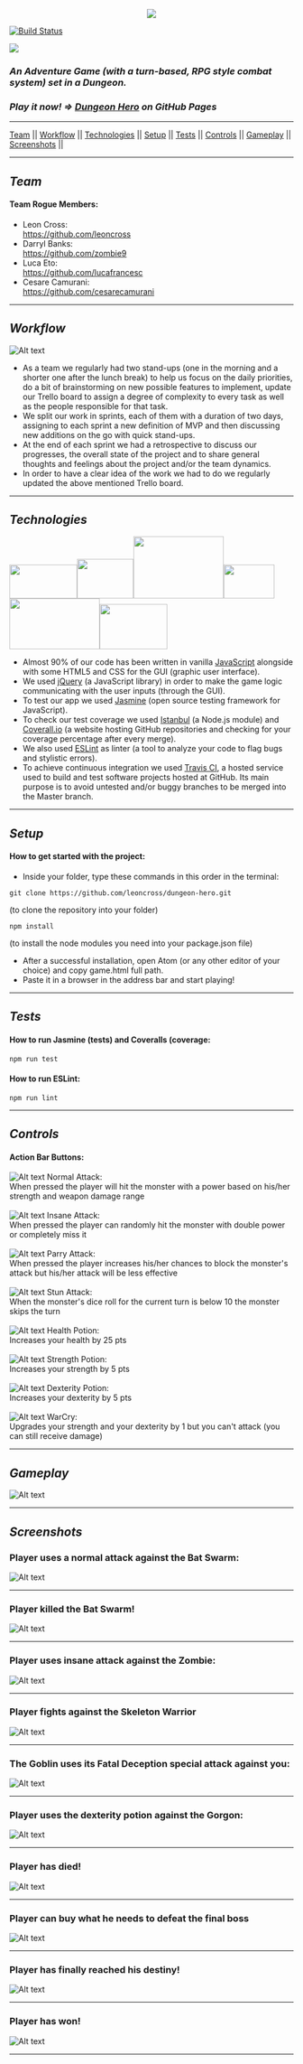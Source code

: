 <p align="center"> 
<img src="/static/images/dh-logo.png?raw=true">
</p>

[![Build Status](https://travis-ci.com/leoncross/dungeon-hero.svg?branch=master)](https://travis-ci.com/leoncross/dungeon-hero) 


<img src="https://coveralls.io/repos/github/leoncross/dungeon-hero/badge.svg?branch=master&kill_cache=1" />



### *An Adventure Game (with a turn-based, RPG style combat system) set in a Dungeon.*

### *Play it now! => <a href="https://leoncross.github.io/dungeon-hero/" target="_blank">Dungeon Hero</a> on GitHub Pages*

<!-- <br> -->

<hr>

[Team](#team) || [Workflow](#workflow) || [Technologies](#technologies) || [Setup](#setup) || [Tests](#tests) || [Controls](#controls) || [Gameplay](#gameplay) || [Screenshots](#screenshots) ||

<hr>

## *Team*
#### Team Rogue Members:

* Leon Cross:       <br><a href="https://github.com/leoncross/">https://github.com/leoncross</a>
* Darryl Banks:     <br><a href="https://github.com/zombie9">https://github.com/zombie9</a>
* Luca Eto:         <br><a href="https://github.com/lucafrancesc/">https://github.com/lucafrancesc</a>
* Cesare Camurani:  <br><a href="https://github.com/cesarecamurani/">https://github.com/cesarecamurani</a>

<hr>

## *Workflow*

![Alt text](/static/images/trello_board.png?raw=true "trello_board") <br>

* As a team we regularly had two stand-ups (one in the morning and a shorter one after the lunch break) to help us focus on the daily priorities, do a bit of brainstorming on new possible features to implement, update our Trello board to assign a degree of complexity to every task as well as the people responsible for that task.
* We split our work in sprints, each of them with a duration of two days, assigning to each sprint a new definition of MVP and then discussing new additions on the go with quick stand-ups.
* At the end of each sprint we had a retrospective to discuss our progresses, the overall state of the project and to share general thoughts and feelings about the project and/or the team dynamics.
* In order to have a clear idea of the work we had to do we regularly updated the above mentioned Trello board.

<hr>

## *Technologies*

<img src="/static/images/js.png" width="120" height="60"><img src="/static/images/jquery.png" width="100" height="70"><img src="/static/images/jasmine.png" width="160" height="110"><img src="/static/images/istanbul.png" width="90" height="60"><img src="/static/images/eslint.png" width="160" height="90"><img src="/static/images/travis 2.png" width="120" height="80">

* Almost 90% of our code has been written in vanilla <a href="https://www.javascript.com/">JavaScript</a> alongside with some HTML5 and CSS for the GUI (graphic user interface).
* We used <a href="https://jquery.com/">jQuery</a> (a JavaScript library) in order to make the game logic communicating with the user inputs (through the GUI).
* To test our app we used <a href="https://jasmine.github.io/">Jasmine</a> (open source testing framework for JavaScript).
* To check our test coverage we used <a href="https://istanbul.js.org/">Istanbul</a> (a Node.js module) and <a href="https://coveralls.io/">Coverall.io</a> (a website hosting GitHub repositories and checking for your coverage percentage after every merge).
* We also used <a href="https://eslint.org/">ESLint</a> as linter (a tool to analyze your code to flag bugs and stylistic errors).
* To achieve continuous integration we used <a href="https://travis-ci.org/">Travis CI</a>, a hosted service used to build and test software projects hosted at GitHub. Its main purpose is to avoid untested and/or buggy branches to be merged into the Master branch.

<hr>

## *Setup*
#### How to get started with the project:

* Inside your folder, type these commands in this order in the terminal:

```
git clone https://github.com/leoncross/dungeon-hero.git
```
(to clone the repository into your folder)
```
npm install
```
(to install the node modules you need into your package.json file) <br>

* After a successful installation, open Atom (or any other editor of your choice) and copy game.html full path.
* Paste it in a browser in the address bar and start playing!

<hr>

## *Tests*
#### How to run Jasmine (tests) and Coveralls (coverage:
```
npm run test
```

#### How to run ESLint:
```
npm run lint
```

<hr>

## *Controls*
#### Action Bar Buttons:

![Alt text](/static/images/icon-attack-color.png?raw=true "icon-attack-color") Normal Attack: <br> When pressed the player will hit the monster with a power based on his/her strength and weapon damage range <br><br>
![Alt text](/static/images/insane-attack-color.png?raw=true "icon-attack-color")  Insane Attack: <br> When pressed the player can randomly hit the monster with double power or completely miss it <br><br>
![Alt text](/static/images/parry-attack-color.png?raw=true "icon-attack-color")  Parry Attack: <br> When pressed the player increases his/her chances to block the monster's attack but his/her attack will be less effective  <br><br>
![Alt text](/static/images/stun-attack-color.png?raw=true "icon-attack-color")  Stun Attack: <br> When the monster's dice roll for the current turn is below 10 the monster skips the turn <br><br>
![Alt text](/static/images/health-potion-color.png?raw=true "icon-attack-color")  Health Potion: <br> Increases your health by 25 pts  <br><br>
![Alt text](/static/images/dex-potion-color.png?raw=true "icon-attack-color")  Strength Potion: <br> Increases your strength by 5 pts <br><br>
![Alt text](/static/images/str-potion-color.png?raw=true "icon-attack-color")  Dexterity Potion: <br> Increases your dexterity by 5 pts <br><br>
![Alt text](/static/images/warcry-color.png?raw=true "icon-attack-color")  WarCry: <br> Upgrades your strength and your dexterity by 1 but you can't attack (you can still receive damage) <br>

<hr>

## *Gameplay*

![Alt text](/static/images/kapture.gif?raw=true "Screenshot")

<hr>

## *Screenshots*

### Player uses a normal attack against the Bat Swarm:
![Alt text](/static/images/normal_attack.png?raw=true "Screenshot") <hr>

### Player killed the Bat Swarm!
![Alt text](/static/images/win_screen.png?raw=true "Screenshot") <hr>

### Player uses insane attack against the Zombie:
![Alt text](/static/images/insane_attack.png?raw=true "Screenshot") <hr>

### Player fights against the Skeleton Warrior
![Alt text](/static/images/skeleton_warrior.png?raw=true "Screenshot") <hr>

### The Goblin uses its Fatal Deception special attack against you:
![Alt text](/static/images/special_attack.png?raw=true "Screenshot") <hr>

### Player uses the dexterity potion against the Gorgon:
![Alt text](/static/images/gorgon_dex.png?raw=true "Screenshot") <hr>

### Player has died!
![Alt text](/static/images/death_screen.png?raw=true "Screenshot") <hr>

### Player can buy what he needs to defeat the final boss
![Alt text](/static/images/goblin_shop.png?raw=true "Screenshot") <hr>

### Player has finally reached his destiny!
![Alt text](/static/images/dragon_shoot.png?raw=true "Screenshot") <hr>

### Player has won!
![Alt text](/static/images/winner_screen.png?raw=true "Screenshot") <hr>
